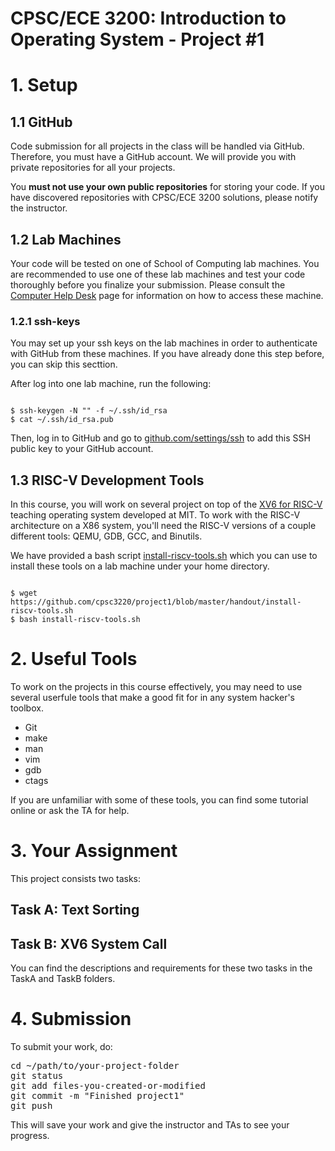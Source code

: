 # CPSC/ECE 3200: Introduction to Operating System - Project #1

# 1. Setup

## 1.1 GitHub
Code submission for all projects in the class will be handled via GitHub. Therefore, you must have a GitHub account. We will provide you with private repositories for all your projects. 

You **must not use your own public repositories** for storing your code. If you have discovered repositories with CPSC/ECE 3200 solutions, please notify the instructor. 

## 1.2 Lab Machines
Your code will be tested on one of School of Computing lab machines. You are recommended to use one of these lab machines and test your code thoroughly before you finalize your submission. Please consult the [Computer Help Desk](https://www.cs.clemson.edu/help/) page for information on how to access these machine.

### 1.2.1 ssh-keys
You may set up your ssh keys on the lab machines in order to authenticate with GitHub from these machines. If you have already done this step before, you can skip this secttion. 

After log into one lab machine, run the following:
<pre><code>
$ ssh-keygen -N "" -f ~/.ssh/id_rsa
$ cat ~/.ssh/id_rsa.pub
</code></pre>

Then, log in to GitHub and go to [github.com/settings/ssh](https://github.com/settings/ssh) to add this SSH public key to your GitHub account.

## 1.3 RISC-V Development Tools
In this course, you will work on several project on top of the [XV6 for RISC-V](https://github.com/mit-pdos/xv6-riscv) teaching operating system developed at MIT. To work with the RISC-V architecture on a X86 system, you'll need the RISC-V versions of a couple different tools: QEMU, GDB, GCC, and Binutils.

We have provided a bash script [install-riscv-tools.sh](https://github.com/cpsc3220/project1/blob/master/handout/install-riscv-tools.sh) which you can use to install these tools on a lab machine under your home directory.

<pre><code>
$ wget https://github.com/cpsc3220/project1/blob/master/handout/install-riscv-tools.sh
$ bash install-riscv-tools.sh
</code></pre>

# 2. Useful Tools

To work on the projects in this course effectively, you may need to use several userfule tools that make a good fit for in any system hacker's toolbox.

* Git
* make
* man
* vim
* gdb
* ctags
  
If you are unfamiliar with some of these tools, you can find some tutorial online or ask the TA for help.

# 3. Your Assignment

This project consists two tasks:

## Task A: Text Sorting
## Task B: XV6 System Call

You can find the descriptions and requirements for these two tasks in the TaskA and TaskB folders.

# 4. Submission

To submit your work, do:

<pre>
cd ~/path/to/your-project-folder
git status
git add files-you-created-or-modified
git commit -m "Finished project1"
git push
</pre>

This will save your work and give the instructor and TAs to see your progress. 